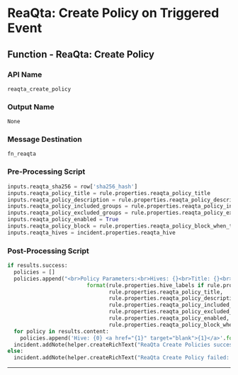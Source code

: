 <!--
    DO NOT MANUALLY EDIT THIS FILE
    THIS FILE IS AUTOMATICALLY GENERATED WITH resilient-sdk codegen
    Generated with resilient-sdk v49.0.4368
-->

# ReaQta: Create Policy on Triggered Event

## Function - ReaQta: Create Policy

### API Name
`reaqta_create_policy`

### Output Name
`None`

### Message Destination
`fn_reaqta`

### Pre-Processing Script
```python
inputs.reaqta_sha256 = row['sha256_hash']
inputs.reaqta_policy_title = rule.properties.reaqta_policy_title
inputs.reaqta_policy_description = rule.properties.reaqta_policy_description or ''
inputs.reaqta_policy_included_groups = rule.properties.reaqta_policy_included_groups
inputs.reaqta_policy_excluded_groups = rule.properties.reaqta_policy_excluded_groups
inputs.reaqta_policy_enabled = True
inputs.reaqta_policy_block = rule.properties.reaqta_policy_block_when_triggered
inputs.reaqta_hives = incident.properties.reaqta_hive
```

### Post-Processing Script
```python
if results.success:
  policies = []
  policies.append("<br>Policy Parameters:<br>Hives: {}<br>Title: {}<br>Description: {}<br>Included Groups: {}<br>Excluded Groups: {}<br>Enabled: {}<br>Block when Triggered: {}<br>".\
                         format(rule.properties.hive_labels if rule.properties.hive_labels else incident.properties.reaqta_hive,
                                rule.properties.reaqta_policy_title,
                                rule.properties.reaqta_policy_description,
                                rule.properties.reaqta_policy_included_groups,
                                rule.properties.reaqta_policy_excluded_groups,
                                rule.properties.reaqta_policy_enabled,
                                rule.properties.reaqta_policy_block_when_triggered))
  for policy in results.content:
    policies.append('Hive: {0} <a href="{1}" target="blank">{1}</a>'.format(policy.get('policy_hive'), policy.get("policy_url")))
  incident.addNote(helper.createRichText("ReaQta Create Policies successful: {}".format("<br>".join(policies))))
else:
  incident.addNote(helper.createRichText("ReaQta Create Policy failed: {}".format(results.reason)))
```

---

